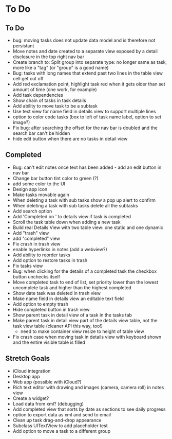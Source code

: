 # To Do

## To Do

* bug: moving tasks does not update data model and is therefore not persistant
* Move notes and date created to a separate view exposed by a detail disclosure in the top right nav bar
* Create branch to: Split group into separate type: no longer same as task, more like a "tag" (or "group" is a good name)
* Bug: tasks with long names that extend past two lines in the table view cell get cut off
* Add red exclamation point, highlight task red when it gets older than set amount of time (one work, for example)
* Add task dependencies
* Show chain of tasks in task details
* Add ability to move task to be a subtask
* Use text view for name field in details view to support multiple lines
* option to color code tasks (box to left of task name label, option to set image?)
* Fix bug: after searching the offset for the nav bar is doubled and the search bar can't be hidden
* hide edit button when there are no tasks in detail view

## Completed

* Bug: can't edit notes once text has been added - add an edit button in nav bar
* Change bar button tint color to green (?)
* add some color to the UI
* Design app icon
* Make tasks movable again
* When deleting a task with sub tasks show a pop up alert to confirm
* When deleting a task with sub tasks delete all the subtasks
* Add search option
* Add 'Completed on <DATE>' to details view if task is completed
* Scroll the task table down when adding a new task
* Build real Details View with two table view: one static and one dynamic
* Add "trash" view
* add "completed" view
* Fix crash in trash view
* enable hyperlinks in notes (add a webview?)
* Add ability to reorder tasks
* Add option to restore tasks in trash
* Fix tasks view
* Bug: when clicking for the details of a completed task the checkbox button unchecks itself
* Move completed task to end of list, set priority lower than the lowest uncomplete task and higher than the highest completed
* Show date task was deleted in trash view
* Make name field in details view an editable text field
* Add option to empty trash
* Hide completed button in trash view
* Show parent task in detail view of a task in the tasks tab
* Make parent task in detail view part of the details view table, not the task view table (cleaner API this way, too!)
    * need to make container view resize to height of table view
* Fix crash case when moving task in details view with keyboard shown and the entire visible table is filled

## Stretch Goals

* iCloud integration
* Desktop app
* Web app (possible with iCloud?)
* Rich text editor with drawing and images (camera, camera roll) in notes view
* Create a widget?
* Load data from xml? (debugging)
* Add completed view that sorts by date as sections to see daily progress
* option to export data as xml and send to email
* Clean up task drag-and-drop appearance
* Subclass UITextView to add placeholder test
* Add option to move a task to a different group
